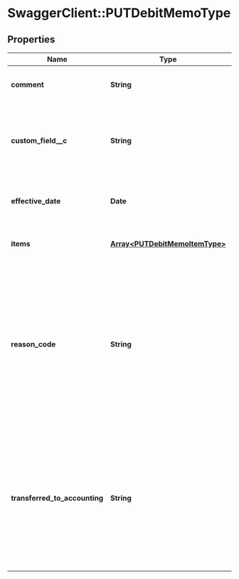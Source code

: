 # SwaggerClient::PUTDebitMemoType

## Properties
Name | Type | Description | Notes
------------ | ------------- | ------------- | -------------
**comment** | **String** | Comments about the debit memo.  | [optional] 
**custom_field__c** | **String** | Any custom fields defined for this object. The custom field name is case-sensitive.  | [optional] 
**effective_date** | **Date** | The date when the debit memo takes effect.  | [optional] 
**items** | [**Array&lt;PUTDebitMemoItemType&gt;**](PUTDebitMemoItemType.md) | Container for debit memo items.  | [optional] 
**reason_code** | **String** | A code identifying the reason for the transaction. The value must be an existing reason code or empty. If you do not specify a value, Zuora uses the default reason code  | [optional] 
**transferred_to_accounting** | **String** | Whether the debit memo is transferred to an external accounting system. Use this field for integration with accounting systems, such as NetSuite.  | [optional] 


